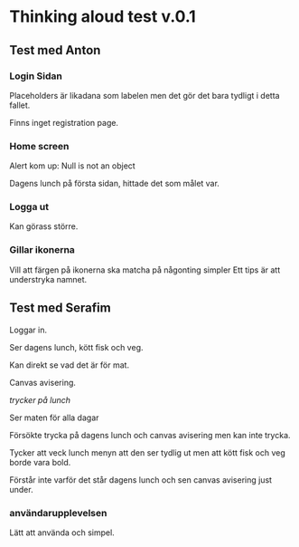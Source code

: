 # Thinking aloud test v.0.1

## Test med Anton

### Login Sidan

Placeholders är likadana som labelen men det gör det bara tydligt i detta fallet.

Finns inget registration page.

### Home screen

Alert kom up: Null is not an object

Dagens lunch på första sidan, hittade det som målet var.

### Logga ut

Kan görass större.

### Gillar ikonerna

Vill att färgen på ikonerna ska matcha på någonting simpler
Ett tips är att understryka namnet.

## Test med Serafim

Loggar in.

Ser dagens lunch, kött fisk och veg.

Kan direkt se vad det är för mat.

Canvas avisering.

_trycker på lunch_

Ser maten för alla dagar

Försökte trycka på dagens lunch och canvas avisering men kan inte trycka.

Tycker att veck lunch menyn att den ser tydlig ut men att kött fisk och veg borde vara bold.

Förstår inte varför det står dagens lunch och sen canvas avisering just under.

### användarupplevelsen

Lätt att använda och simpel.
